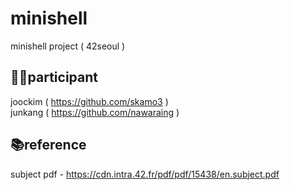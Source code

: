 # minishell
minishell project ( 42seoul )

## 🧑‍💻participant
joockim ( https://github.com/skamo3 )<br>
junkang ( https://github.com/nawaraing )

## 📚reference
subject pdf - https://cdn.intra.42.fr/pdf/pdf/15438/en.subject.pdf<br>
